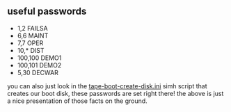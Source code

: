 ## useful passwords

- 1,2 FAILSA
- 6,6 MAINT
- 7,7 OPER
- 10,* DIST
- 100,100 DEMO1
- 100,101 DEMO2
- 5,30 DECWAR

you can also just look in the [tape-boot-create-disk.ini](tape-boot-create-disk.ini) simh script that creates our boot disk, these passwords are set right there! the above is just a nice presentation of those facts on the ground.
